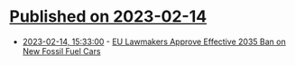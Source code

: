 # [Published on 2023-02-14](index.md)

* [2023-02-14, 15:33:00](https://tech.slashdot.org/story/23/02/14/1534201/eu-lawmakers-approve-effective-2035-ban-on-new-fossil-fuel-cars?utm_source=rss1.0mainlinkanon&utm_medium=feed) - [EU Lawmakers Approve Effective 2035 Ban on New Fossil Fuel Cars](https://tech.slashdot.org/story/23/02/14/1534201/eu-lawmakers-approve-effective-2035-ban-on-new-fossil-fuel-cars?utm_source=rss1.0mainlinkanon&utm_medium=feed)
